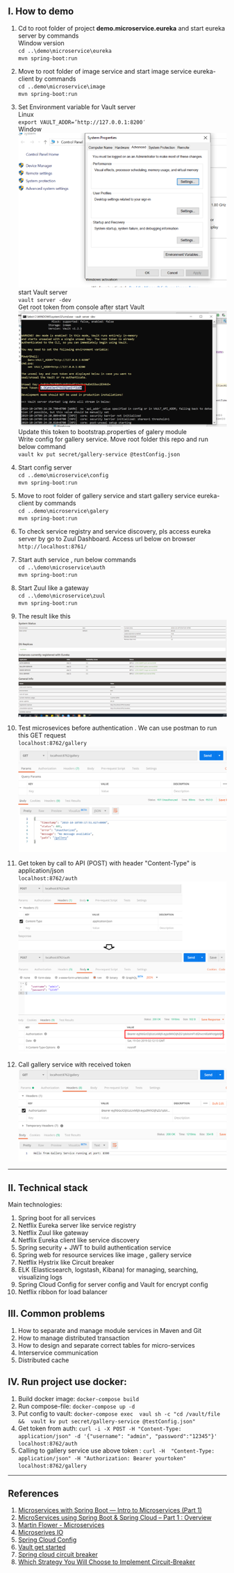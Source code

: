 ## I. How to demo

1. Cd to root folder of project **demo.microservice.eureka** and start eureka server by commands   
Window version  
`cd ..\demo\microservice\eureka`  
`mvn spring-boot:run`
2. Move to root folder of image service and start image service eureka-client by commands  
`cd ..demo\microservice\image`  
`mvn spring-boot:run`  
3. Set Environment variable for Vault server  
Linux  
`export VAULT_ADDR=’http://127.0.0.1:8200′`  
Window  
![Environment Window](environmentWin.png)  
start Vault server  
`vault server -dev`  
Get root token from console after start Vault  
![Root token](rootToken.png)  
Update this token to bootstrap.properties of galery module  
Write config for gallery service. Move root folder this repo and run below command  
`vault kv put secret/gallery-service @testConfig.json`
4. Start config server  
`cd ..demo\microservice\config`  
`mvn spring-boot:run` 
5. Move to root folder of gallery service and start gallery service eureka-client by commands  
`cd ..demo\microservice\galery`  
`mvn spring-boot:run` 
6. To check service registry and service discovery, pls access eureka server by go to Zuul Dashboard. Access url below on browser  
`http://localhost:8761/`  
7. Start auth service , run below commands  
`cd ..\demo\microservice\auth`  
`mvn spring-boot:run`  

8. Start Zuul like a gateway  
`cd ..\demo\microservice\zuul`  
`mvn spring-boot:run`  

9. The result like this  
![The result](result.png)  

10. Test microsevices before authentication  . We can use postman to run this GET request  
`localhost:8762/gallery`  
![unauthorized](unauthorized.png)  

11. Get token by call to API (POST)  with header "Content-Type" is application/json   
`localhost:8762/auth`  
![get token](gettoken.png)  

12. Call gallery service with received token  
![call with token](callWithToken.png)

---

## II. Technical stack

Main technologies:

1. Spring boot for all services
2. Netflix Eureka server like service registry
3. Netflix Zuul like gateway
4. Netflix Eureka client like service discovery 
5. Spring security + JWT to build authentication service  
6. Spring web for resource services like image , gallery service  
7. Netflix Hystrix like Circuit breaker  
8. ELK (Elasticsearch, logstash, Kibana) for managing, searching, visualizing logs
9. Spring Cloud Config for server config and Vault for encrypt config  
10. Netflix ribbon for load balancer 


## III. Common problems  
1. How to separate and manage module services in Maven and Git  
2. How to manage distributed transaction
3. How to design and separate correct tables for micro-services  
4. Interservice communication   
5. Distributed cache  


## IV. Run project use docker: 
1. Build docker image: 
`docker-compose build`
2. Run compose-file: 
`docker-compose up -d`
3. Put config to vault: 
`docker-compose exec  vaul sh -c "cd /vault/file &&  vault kv put secret/gallery-service @testConfig.json"`
4. Get token from auth: 
`curl -i -X POST -H "Content-Type: application/json" -d '{"username": "admin", "password":"12345"}' localhost:8762/auth`
5. Calling to gallery service use above token : 
`curl -H  "Content-Type: application/json" -H "Authorization: Bearer yourtoken" localhost:8762/gallery`  
  
---

## References


1. [Microservices with Spring Boot — Intro to Microservices (Part 1)](https://medium.com/omarelgabrys-blog/microservices-with-spring-boot-intro-to-microservices-part-1-c0d24cd422c3)
2. [MicroServices using Spring Boot & Spring Cloud – Part 1 : Overview](https://sivalabs.in/2018/03/microservices-using-springboot-spring-cloud-part-1-overview/)
3. [Martin Flower - Microservices](https://youtu.be/Irlw-LGIJO4)  
4. [Microserives IO](https://microservices.io/)  
5. [Spring Cloud Config](https://sivalabs.in/2018/03/microservices-part-2-configuration-management-spring-cloud-config-vault/)  
6. [Vault get started](https://learn.hashicorp.com/vault/getting-started/first-secret)
7. [Spring cloud circuit breaker](https://sivalabs.in/2018/03/spring-cloud-netflix-circuit-breaker/)
8. [Which Strategy You Will Choose to Implement Circuit-Breaker](https://medium.com/@1000lin/which-strategy-you-will-choose-to-implement-circuit-breaker-for-microservices-architecture-dcd690f3c90)
